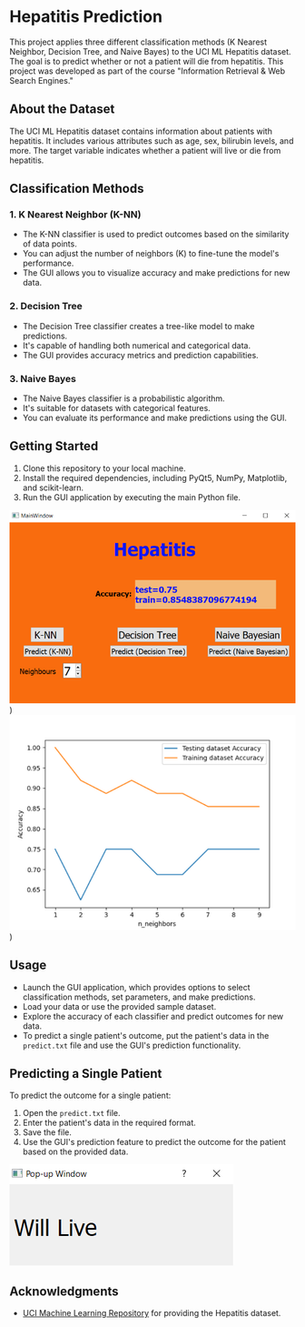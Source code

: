 # Hepatitis Prediction

This project applies three different classification methods (K Nearest Neighbor, Decision Tree, and Naive Bayes) to the UCI ML Hepatitis dataset. The goal is to predict whether or not a patient will die from hepatitis. This project was developed as part of the course "Information Retrieval & Web Search Engines."

## About the Dataset

The UCI ML Hepatitis dataset contains information about patients with hepatitis. It includes various attributes such as age, sex, bilirubin levels, and more. The target variable indicates whether a patient will live or die from hepatitis.

## Classification Methods

### 1. K Nearest Neighbor (K-NN)

- The K-NN classifier is used to predict outcomes based on the similarity of data points.
- You can adjust the number of neighbors (K) to fine-tune the model's performance.
- The GUI allows you to visualize accuracy and make predictions for new data.

### 2. Decision Tree

- The Decision Tree classifier creates a tree-like model to make predictions.
- It's capable of handling both numerical and categorical data.
- The GUI provides accuracy metrics and prediction capabilities.

### 3. Naive Bayes

- The Naive Bayes classifier is a probabilistic algorithm.
- It's suitable for datasets with categorical features.
- You can evaluate its performance and make predictions using the GUI.

## Getting Started

1. Clone this repository to your local machine.
2. Install the required dependencies, including PyQt5, NumPy, Matplotlib, and scikit-learn.
3. Run the GUI application by executing the main Python file.

![mainWindow](https://github.com/Amirkia1998/Hepatitis-Classifier-Predictor/blob/main/mainWindow.PNG))
![popUp](https://github.com/Amirkia1998/Hepatitis-Classifier-Predictor/blob/main/plot.PNG))

## Usage

- Launch the GUI application, which provides options to select classification methods, set parameters, and make predictions.
- Load your data or use the provided sample dataset.
- Explore the accuracy of each classifier and predict outcomes for new data.
- To predict a single patient's outcome, put the patient's data in the `predict.txt` file and use the GUI's prediction functionality.

## Predicting a Single Patient

To predict the outcome for a single patient:
1. Open the `predict.txt` file.
2. Enter the patient's data in the required format.
3. Save the file.
4. Use the GUI's prediction feature to predict the outcome for the patient based on the provided data.

![popUp](https://github.com/Amirkia1998/Hepatitis-Classifier-Predictor/blob/main/popUp.PNG)

## Acknowledgments

- [UCI Machine Learning Repository](https://archive.ics.uci.edu/ml/datasets/hepatitis) for providing the Hepatitis dataset.

